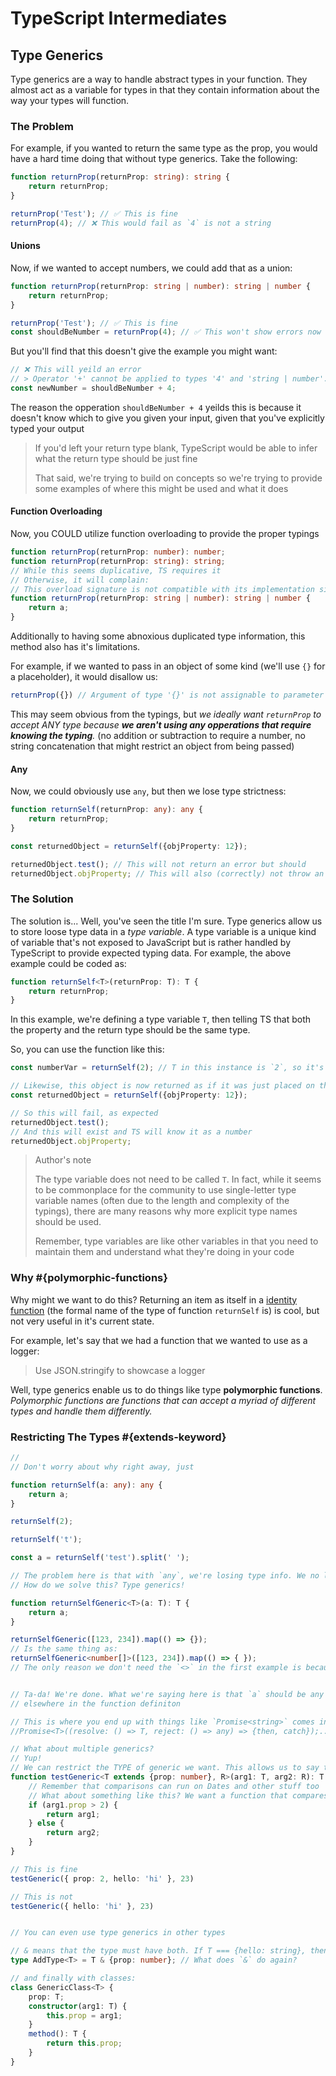 # TypeScript Intermediates



## Type Generics

Type generics are a way to handle abstract types in your function. They almost act as a variable for types in that they contain information about the way your types will function.



### The Problem

For example, if you wanted to return the same type as the prop, you would have a hard time doing that without type generics. Take the following:

```typescript
function returnProp(returnProp: string): string {
	return returnProp;
}

returnProp('Test'); // ✅ This is fine
returnProp(4); // ❌ This would fail as `4` is not a string
```

#### Unions

Now, if we wanted to accept numbers, we could add that as a union:

```typescript
function returnProp(returnProp: string | number): string | number {
	return returnProp;
}

returnProp('Test'); // ✅ This is fine
const shouldBeNumber = returnProp(4); // ✅ This won't show errors now
```

But you'll find that this doesn't give the example you might want:

```typescript
// ❌ This will yeild an error
// > Operator '+' cannot be applied to types '4' and 'string | number'.
const newNumber = shouldBeNumber + 4;
```

The reason the opperation `shouldBeNumber + 4` yeilds this is because it doesn't know which to give you given your input, given that you've explicitly typed your output

> If you'd left your return type blank, TypeScript would be able to infer what the return type should be just fine
>
> That said, we're trying to build on concepts so we're trying to provide some examples of where this might be used and what it does

#### Function Overloading

Now, you COULD utilize function overloading to provide the proper typings

```typescript
function returnProp(returnProp: number): number;
function returnProp(returnProp: string): string;
// While this seems duplicative, TS requires it
// Otherwise, it will complain:
// This overload signature is not compatible with its implementation signature.
function returnProp(returnProp: string | number): string | number {
	return a;
}
```

Additionally to having some abnoxious duplicated type information, this method also has it's limitations.

For example, if we wanted to pass in an object of some kind (we'll use `{}` for a placeholder), it would disallow us:

```typescript
returnProp({}) // Argument of type '{}' is not assignable to parameter of type 'string'.
```

This may seem obvious from the typings, but _we ideally want `returnProp` to accept ANY type because **we aren't using any opperations that require knowing the typing**._ (no addition or subtraction to require a number, no string concatenation that might restrict an object from being passed)

#### Any

Now, we could obviously use `any`, but then we lose type strictness:

```typescript
function returnSelf(returnProp: any): any {
    return returnProp;
}

const returnedObject = returnSelf({objProperty: 12});

returnedObject.test(); // This will not return an error but should
returnedObject.objProperty; // This will also (correctly) not throw an error, but TS will not know it's a number
```

### The Solution

The solution is... Well, you've seen the title I'm sure. Type generics allow us to store loose type data in a _type variable_. A type variable is a unique kind of variable that's not exposed to JavaScript but is rather handled by TypeScript to provide expected typing data. For example, the above example could be coded as:

```typescript
function returnSelf<T>(returnProp: T): T {
    return returnProp;
}
```

In this example, we're defining a type variable `T`, then telling TS that both the property and the return type should be the same type.

So, you can use the function like this:

```typescript
const numberVar = returnSelf(2); // T in this instance is `2`, so it's similar to writing `const numberVal: 2 = 2;`

// Likewise, this object is now returned as if it was just placed on the const
const returnedObject = returnSelf({objProperty: 12});

// So this will fail, as expected
returnedObject.test();
// And this will exist and TS will know it as a number
returnedObject.objProperty;
```

> Author's note
>
> The type variable does not need to be called `T`. In fact, while it seems to be commonplace for the community to use single-letter type variable names (often due to the length and complexity of the typings), there are many reasons why more explicit type names should be used.
>
> Remember, type variables are like other variables in that you need to maintain them and understand what they're doing in your code



### Why #{polymorphic-functions}

Why might we want to do this? Returning an item as itself in a [identity function](https://en.wikipedia.org/wiki/Identity_function) (the formal name of the type of function `returnSelf` is) is cool, but not very useful in it's current state.



For example, let's say that we had a function that we wanted to use as a logger:



> Use JSON.stringify to showcase a logger





Well, type generics enable us to do things like type **polymorphic functions**. _Polymorphic functions are functions that can accept a myriad of different types and handle them differently._



> 





### Restricting The Types #{extends-keyword}





```typescript
// 
// Don't worry about why right away, just 

function returnSelf(a: any): any {
    return a;
}

returnSelf(2);

returnSelf('t');

const a = returnSelf('test').split(' ');

// The problem here is that with `any`, we're losing type info. We no longer know what the return value of `returnSelf` is
// How do we solve this? Type generics!

function returnSelfGeneric<T>(a: T): T {
    return a;
}

returnSelfGeneric([123, 234]).map(() => {});
// Is the same thing as:
returnSelfGeneric<number[]>([123, 234]).map(() => { });
// The only reason we don't need the `<>` in the first example is because TS does a pretty good job at understanding what type you meant based on the args you're passing


// Ta-da! We're done. What we're saying here is that `a` should be any type. This type will be refered to as `T` from here on out. We can now use that same type
// elsewhere in the function definiton

// This is where you end up with things like `Promise<string>` comes into play. The defintion would look something like:
//Promise<T>((resolve: () => T, reject: () => any) => {then, catch});... You get the point, this is loose syntax and not valid

// What about multiple generics?
// Yup!
// We can restrict the TYPE of generic we want. This allows us to say that T can be any type so long as it extends on this object
function testGeneric<T extends {prop: number}, R>(arg1: T, arg2: R): T | R {
    // Remember that comparisons can run on Dates and other stuff too
    // What about something like this? We want a function that compares a prop but can have anything else? And `prop` should be a number? Seems complex, right?
    if (arg1.prop > 2) {
        return arg1;
    } else {
        return arg2;
    }
}

// This is fine
testGeneric({ prop: 2, hello: 'hi' }, 23)

// This is not
testGeneric({ hello: 'hi' }, 23)


// You can even use type generics in other types

// & means that the type must have both. If T === {hello: string}, then AddType MUST have at least {prop: number, hello: string}
type AddType<T> = T & {prop: number}; // What does `&` do again?

// and finally with classes:
class GenericClass<T> {
    prop: T;
    constructor(arg1: T) {
        this.prop = arg1;
    }
    method(): T {
        return this.prop;
    }
}
```

